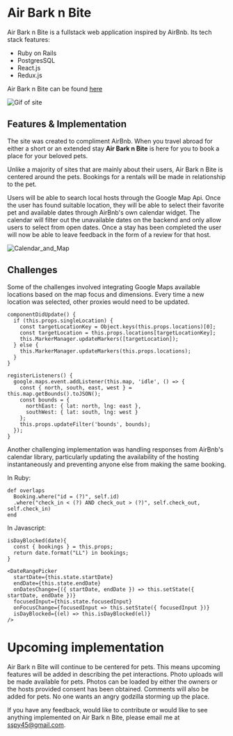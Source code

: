 # Air Bark n Bite

Air Bark n Bite is a fullstack web application inspired by AirBnb.  Its tech stack features:

  - Ruby on Rails
  - PostgresSQL
  - React.js
  - Redux.js

Air Bark n Bite can be found [here](http://www.airbarkandbite.com/#/)

![Gif of site](http://res.cloudinary.com/dkw3fxfzr/image/upload/v1501214457/gif1_y85nwz.gif)

## Features & Implementation

The site was created to compliment AirBnb.  When you travel abroad for either a short or an extended stay **Air Bark n Bite** is here for you to book a place for your beloved pets.  

Unlike a majority of sites that are mainly about their users, Air Bark n Bite is centered around the pets.  Bookings for a rentals will be made in relationship to the pet.  

Users will be able to search local hosts through the Google Map Api.  Once the user has found suitable location, they will be able to select their favorite pet and available dates through AirBnb's own calendar widget.  The calendar will filter out the unavailable dates on the backend and only allow users to select from open dates.  Once a stay has been completed the user will now be able to leave feedback in the form of a review for that host.  

![Calendar_and_Map](http://res.cloudinary.com/dkw3fxfzr/image/upload/v1495835094/Screen_Shot_2017-05-26_at_2.42.59_PM_kva5wy.png)

## Challenges

Some of the challenges involved integrating Google Maps available locations based on the map focus and dimensions. Every time a new location was selected, other proxies would need to be updated.
```
componentDidUpdate() {
  if (this.props.singleLocation) {
    const targetLocationKey = Object.keys(this.props.locations)[0];
    const targetLocation = this.props.locations[targetLocationKey];
    this.MarkerManager.updateMarkers([targetLocation]);
  } else {
    this.MarkerManager.updateMarkers(this.props.locations);
  }
}

registerListeners() {
  google.maps.event.addListener(this.map, 'idle', () => {
    const { north, south, east, west } = this.map.getBounds().toJSON();
    const bounds = {
      northEast: { lat: north, lng: east },
      southWest: { lat: south, lng: west }
    };
    this.props.updateFilter('bounds', bounds);
  });
}
```

Another challenging implementation was handling responses from AirBnb's calendar library, particularly updating the availability of the hosting instantaneously and preventing anyone else from making the same booking.  

In Ruby:
```
def overlaps
  Booking.where("id = (?)", self.id)
  .where("check_in < (?) AND check_out > (?)", self.check_out, self.check_in)
end
```
In Javascript:
```
isDayBlocked(date){
  const { bookings } = this.props;
  return date.format("LL") in bookings;
}

<DateRangePicker
  startDate={this.state.startDate}
  endDate={this.state.endDate}
  onDatesChange={({ startDate, endDate }) => this.setState({ startDate, endDate })}
  focusedInput={this.state.focusedInput}
  onFocusChange={focusedInput => this.setState({ focusedInput })}
  isDayBlocked={(el) => this.isDayBlocked(el)}
/>
```
# Upcoming implementation
Air Bark n Bite will continue to be centered for pets.  This means upcoming features will be added in describing the pet interactions. Photo uploads will be made available for pets.  Photos can be loaded by either the owners or the hosts provided consent has been obtained.  Comments will also be added for pets.  No one wants an angry godzilla storming up the place.

If you have any feedback, would like to contribute or would like to see anything implemented on Air Bark n Bite, please email me at sspy45@gmail.com.    
